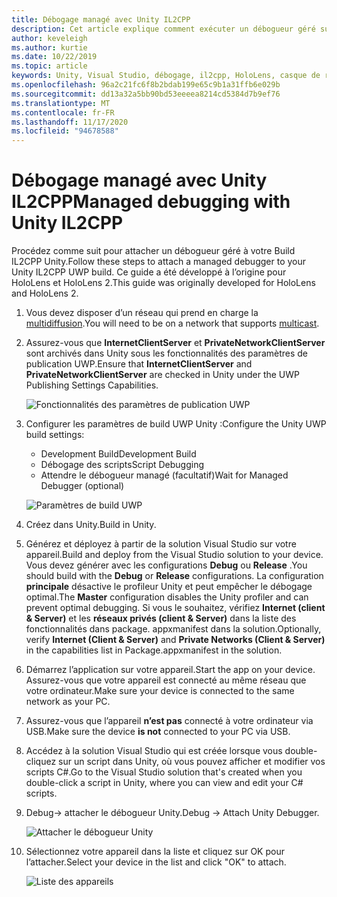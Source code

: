 ```yaml
---
title: Débogage managé avec Unity IL2CPP
description: Cet article explique comment exécuter un débogueur géré sur votre projet UWP IL2CPP Unity.
author: keveleigh
ms.author: kurtie
ms.date: 10/22/2019
ms.topic: article
keywords: Unity, Visual Studio, débogage, il2cpp, HoloLens, casque de réalité mixte, casque Windows Mixed realisation, casque de réalité virtuelle, UWP
ms.openlocfilehash: 96a2c21fc6f8b2bdab199e65c9b1a31ffb6e029b
ms.sourcegitcommit: dd13a32a5bb90bd53eeeea8214cd5384d7b9ef76
ms.translationtype: MT
ms.contentlocale: fr-FR
ms.lasthandoff: 11/17/2020
ms.locfileid: "94678588"
---
```

# <a name="managed-debugging-with-unity-il2cpp"></a><span data-ttu-id="e3c7b-104">Débogage managé avec Unity IL2CPP</span><span class="sxs-lookup"><span data-stu-id="e3c7b-104">Managed debugging with Unity IL2CPP</span></span>

<span data-ttu-id="e3c7b-105">Procédez comme suit pour attacher un débogueur géré à votre Build IL2CPP Unity.</span><span class="sxs-lookup"><span data-stu-id="e3c7b-105">Follow these steps to attach a managed debugger to your Unity IL2CPP UWP build.</span></span> <span data-ttu-id="e3c7b-106">Ce guide a été développé à l’origine pour HoloLens et HoloLens 2.</span><span class="sxs-lookup"><span data-stu-id="e3c7b-106">This guide was originally developed for HoloLens and HoloLens 2.</span></span>

1. <span data-ttu-id="e3c7b-107">Vous devez disposer d’un réseau qui prend en charge la [multidiffusion](https://en.wikipedia.org/wiki/Multicast).</span><span class="sxs-lookup"><span data-stu-id="e3c7b-107">You will need to be on a network that supports [multicast](https://en.wikipedia.org/wiki/Multicast).</span></span>
1. <span data-ttu-id="e3c7b-108">Assurez-vous que **InternetClientServer** et **PrivateNetworkClientServer** sont archivés dans Unity sous les fonctionnalités des paramètres de publication UWP.</span><span class="sxs-lookup"><span data-stu-id="e3c7b-108">Ensure that **InternetClientServer** and **PrivateNetworkClientServer** are checked in Unity under the UWP Publishing Settings Capabilities.</span></span>

    ![Fonctionnalités des paramètres de publication UWP](images/il2cpp-debugging-capabilities.png)

1. <span data-ttu-id="e3c7b-110">Configurer les paramètres de build UWP Unity :</span><span class="sxs-lookup"><span data-stu-id="e3c7b-110">Configure the Unity UWP build settings:</span></span>
    - <span data-ttu-id="e3c7b-111">Development Build</span><span class="sxs-lookup"><span data-stu-id="e3c7b-111">Development Build</span></span>
    - <span data-ttu-id="e3c7b-112">Débogage des scripts</span><span class="sxs-lookup"><span data-stu-id="e3c7b-112">Script Debugging</span></span>
    - <span data-ttu-id="e3c7b-113">Attendre le débogueur managé (facultatif)</span><span class="sxs-lookup"><span data-stu-id="e3c7b-113">Wait for Managed Debugger (optional)</span></span>

    ![Paramètres de build UWP](images/il2cpp-debugging-build.png)

1. <span data-ttu-id="e3c7b-115">Créez dans Unity.</span><span class="sxs-lookup"><span data-stu-id="e3c7b-115">Build in Unity.</span></span>
1. <span data-ttu-id="e3c7b-116">Générez et déployez à partir de la solution Visual Studio sur votre appareil.</span><span class="sxs-lookup"><span data-stu-id="e3c7b-116">Build and deploy from the Visual Studio solution to your device.</span></span> <span data-ttu-id="e3c7b-117">Vous devez générer avec les configurations **Debug** ou **Release** .</span><span class="sxs-lookup"><span data-stu-id="e3c7b-117">You should build with the **Debug** or **Release** configurations.</span></span> <span data-ttu-id="e3c7b-118">La configuration **principale** désactive le profileur Unity et peut empêcher le débogage optimal.</span><span class="sxs-lookup"><span data-stu-id="e3c7b-118">The **Master** configuration disables the Unity profiler and can prevent optimal debugging.</span></span> <span data-ttu-id="e3c7b-119">Si vous le souhaitez, vérifiez **Internet (client & Server)** et les **réseaux privés (client & Server)** dans la liste des fonctionnalités dans package. appxmanifest dans la solution.</span><span class="sxs-lookup"><span data-stu-id="e3c7b-119">Optionally, verify **Internet (Client & Server)** and **Private Networks (Client & Server)** in the capabilities list in Package.appxmanifest in the solution.</span></span>
1. <span data-ttu-id="e3c7b-120">Démarrez l’application sur votre appareil.</span><span class="sxs-lookup"><span data-stu-id="e3c7b-120">Start the app on your device.</span></span> <span data-ttu-id="e3c7b-121">Assurez-vous que votre appareil est connecté au même réseau que votre ordinateur.</span><span class="sxs-lookup"><span data-stu-id="e3c7b-121">Make sure your device is connected to the same network as your PC.</span></span>
1. <span data-ttu-id="e3c7b-122">Assurez-vous que l’appareil **n’est pas** connecté à votre ordinateur via USB.</span><span class="sxs-lookup"><span data-stu-id="e3c7b-122">Make sure the device **is not** connected to your PC via USB.</span></span>
1. <span data-ttu-id="e3c7b-123">Accédez à la solution Visual Studio qui est créée lorsque vous double-cliquez sur un script dans Unity, où vous pouvez afficher et modifier vos scripts C#.</span><span class="sxs-lookup"><span data-stu-id="e3c7b-123">Go to the Visual Studio solution that's created when you double-click a script in Unity, where you can view and edit your C# scripts.</span></span>
1. <span data-ttu-id="e3c7b-124">Debug-> attacher le débogueur Unity.</span><span class="sxs-lookup"><span data-stu-id="e3c7b-124">Debug -> Attach Unity Debugger.</span></span>

    ![Attacher le débogueur Unity](images/il2cpp-debugging-attach.png)

1. <span data-ttu-id="e3c7b-126">Sélectionnez votre appareil dans la liste et cliquez sur OK pour l’attacher.</span><span class="sxs-lookup"><span data-stu-id="e3c7b-126">Select your device in the list and click "OK" to attach.</span></span>

    ![Liste des appareils](images/il2cpp-debugging-machines.png)
